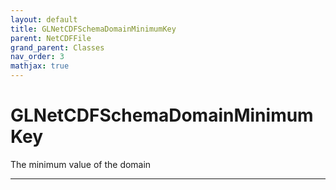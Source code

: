 ```yaml
---
layout: default
title: GLNetCDFSchemaDomainMinimumKey
parent: NetCDFFile
grand_parent: Classes
nav_order: 3
mathjax: true
---
```


#  GLNetCDFSchemaDomainMinimumKey

The minimum value of the domain


---

